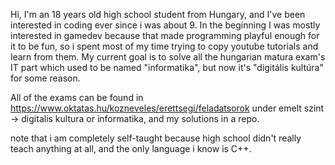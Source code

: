 Hi,
I'm an 18 years old high school student from Hungary, and I've been interested in coding ever since i was about 9.
In the beginning I was mostly interested in gamedev because that made programming playful enough for it to be fun, so i spent most of my time trying to copy youtube tutorials and learn from them.
My current goal is to solve all the hungarian matura exam's IT part which used to be named "informatika", but now it's "digitális kultúra" for some reason.

All of the exams can be found in https://www.oktatas.hu/kozneveles/erettsegi/feladatsorok under emelt szint -> digitalis kultura or informatika, and my solutions in a repo.

note that i am completely self-taught because high school didn't really teach anything at all, and the only language i know is C++.
